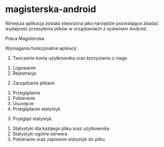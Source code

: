 # magisterska-android

Niniejsza aplikacja została stworzona jako narzędzie pozwalające zbadać wydajność przesyłania plików w urządzeniach z systemem Android.

Praca Magisterska


Wymagania funkcjonalne aplikacji:
1. Tworzenie konta użytkownika oraz korzystanie z niego
  1) Logowanie
  2) Rejestracja
2. Zarządzanie plikami
  1) Przeglądanie
  2) Pobieranie
  3) Usunięcie
  4) Przeglądanie statystyk
3. Przegląd statystyk
  1) Statystyki dla każdego pliku oraz użytkownika
  2) Statystyki ogólne serwera
  3) Pobieranie oraz zapisanie statystyk do pliku
  
